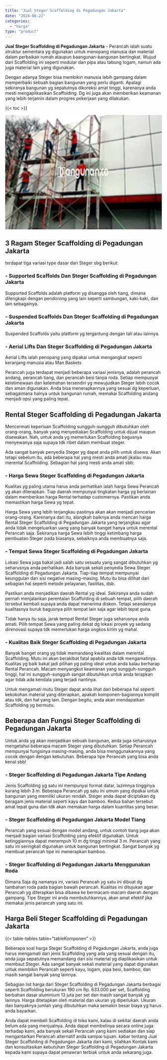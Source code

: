 ```yaml
---
title: "Jual Steger Scaffolding di Pegadungan Jakarta"
date: "2024-08-22"
categories: 
  - "harga"
type: "product"
---
```


**Jual Steger Scaffolding di Pegadungan Jakarta** – Perancah ialah suatu struktur sementara yg digunakan untuk menopang manusia dan material dalam perbaikan rumah ataupun baangunan-bangunan bertingkat. Wujud dari Scaffolding ini seperti modular dan pipa atau tabung logam, namun ada juga material lain yang digunakan.

Dengan adanya Steger bisa membikin manusia lebih gampang dalam memperbaiki sebuah bagian bangunan yang perlu diganti. Apalagi sekiranya bangunan yg sepatutnya dikoreksi amat tinggi, karenanya anda mesti mengaplikasikan Scaffolding. Dg ini juga akan memberikan keamanan yang lebih terjamin dalam progres pekerjaan yang dilakukan.

{{< toc >}}

![Jual Steger Scaffolding di Pegadungan Jakarta](/images/sewa-scaffolding-steger-07.png)

## 3 Ragam Steger Scaffolding di Pegadungan Jakarta

terdapat tiga variasi type dasar dari Steger sbg berikut:

### \- Supported Scaffolds Dan Steger Scaffolding di Pegadungan Jakarta

Supported Scaffolds adalah platform yg disangga oleh tiang, dimana dilengkapi dengan pendorong yang lain seperti sambungan, kaki-kaki, dan lain sebagainya.

### \- Suspended Scaffolds Dan Steger Scaffolding di Pegadungan Jakarta

Suspended Scaffolds yaitu platform yg tergantung dengan tali atau lainnya.

### \- Aerial Lifts Dan Steger Scaffolding di Pegadungan Jakarta

Aerial Lifts ialah penopang yang dipakai untuk mengangkat seperti keranjang manusia atau Man Baskets

Perancah juga terdapat menjadi beberapa variasi jenisnya, adalah perancah andang, perancah tiang, dan perancah besi tanpa roda. Setiap mempunyai keistimewaan dan kelemahan tersendiri yg mewujudkan Steger lebih cocok dan aman digunakan. Anda bisa menerapkannya yang sesuai dg keperluan, sebagaimana halnya untuk bangunan rumah, memakai Scaffolding andang menjadi opsi yang paling tepat.

## Rental Steger Scaffolding di Pegadungan Jakarta

Mencermati keperluan Scaffolding sungguh-sungguh dibutuhkan oleh orang-orang, banyak yang menyediakan Scaffolding untuk dijual maupun disewakan. Nah, untuk anda yg memerlukan Scaffolding bagusnya menyewanya saja supaya tdk ribet dalam membuat steger.

Ada sangat banyak penyedia Steger yg dapat anda pilih untuk disewa. Akan tetapi sebelum itu, ada beberapa hal yang mesti anda amati jikalau mau merental Scaffolding. Sebagian hal yang mesti anda amati sbb:

### \- Harga Sewa Steger Scaffolding di Pegadungan Jakarta

Kualitas yg paling utama harus anda perhatikan ialah harga Sewa Perancah yg akan diterapkan. Tiap daerah mempunyai tingkatan harga yg berlainan dalam memberikan harga Rental terhadap customernya. Pastikan anda memastikan harga Sewa yg tepat.

Harga Sewa yang lebih terjangkau pastinya akan akan menjadi pencarian orang-orang. Karenanya dari itu, alangkah baiknya anda mencari harga Rental Steger Scaffolding di Pegadungan Jakarta yang terjangkau agar anda tidak mengeluarkan uang yang banyak banget hanya untuk merental Perancah saja. Sekiranya harga Sewa lebih tinggi ketimbang harga pembuatan Steger pada biasanya, sebaiknya anda membuatnya saja.

### \- Tempat Sewa Steger Scaffolding di Pegadungan Jakarta

Lokasi Sewa juga bakal jadi salah satu sesuatu yang sangat dibutuhkan yg seharusnya anda perhatikan. Ada banyak sekali penyedia Sewa Steger Scaffolding di Pegadungan Jakarta. Tiap-tiap tempat mempunyai keunggulan dan sisi negative masing-masing. Mutu itu bisa dilihat dari sebagian hal seperti metode pelayanan, fasilitas, dsb.

Pastikan anda menjadikan daerah Rental yg ideal. Sekiranya anda sudah pernah menjalankan perentalan Scaffolding di sebuah tempat, pilih daerah tersebut kembali supaya anda dapat menerima diskon. Tetapi seandainya kualitasnya buruk bagusnya pilih tempat lain saja agar lebih tepat guna.

Tidak hanya itu saja, jarak tempat Rental Steger juga seharusnya anda amati. Pilih tempat Sewa yang paling dekat dg lokasi proyek yg sedang direnovasi supaya tdk memerlukan harga ongkos kirim yg mahal.

### \- Kualitas Baik Steger Scaffolding di Pegadungan Jakarta

Banyak banget orang yg tidak memandang kwalitas dalam merental Scaffolding. Mutu ini akan berakibat fatal apabila anda tdk mengamatinya. Kualitas yg baik bakal jadi pilihan yg paling ideal untuk anda kalau berharap Rental Perancah. Macam menyangkut keamanan yang sungguh-sungguh tinggi, hal ini sungguh-sungguh sangat dibutuhkan untuk anda terapkan agar tidak ada kendala yang terjadi nantinya.

Untuk mengamati mutu Steger dapat anda lihat dari beberapa hal seperti kekokohan material yang diterapkan, apakah komponen-bagiannya komplit atau tdk, dan hal yang lain. Dengan begitu, anda akan mendapatkan Scaffolding yg bermutu.

## Beberapa dan Fungsi Steger Scaffolding di Pegadungan Jakarta

Untuk anda yg akan menjadikan sebuah bangunan, anda juga seharusnya mengetahui beberapa macam Steger yang dibutuhkan. Setiap Perancah mempunyai fungsinya masing-masing, anda bisa menggunakannya yang cocok dengan dengan kebutuhan. Beberapa tipe Perancah yang bisa anda kenal sbb!

### \- Steger Scaffolding di Pegadungan Jakarta Tipe Andang

Jenis Scaffolding yg satu ini mempunyai format datar, lazimnya tingginya kurang lebih 3 m. Beberapa Perancah yg satu ini umum yang dipakai untuk bangunan yang memiliki ukuran rendah. Steger anda dapat diciptakan dg beragam jenis material seperti kayu dan bamboo. Kedua bahan tersebut amat tepat guna dan tdk akan memakan harga dalam kuantitas yang besar.

### \- Steger Scaffolding di Pegadungan Jakarta Model Tiang

Perancah yang sesuai dengan model andang, untuk contoh tiang juga akan menjadi bagian variasi Scaffolding yang efektif digunakan. Untuk ketinggiannya dapat menempuh 10 m dg tinggi minimal 3 m. Perancah yang satu ini seringkali digunakan untuk bangunan bertingkat. Sangat banyak yg membuat perancah tipe ini menerapkan bamboo.

### \- Steger Scaffolding di Pegadungan Jakarta Menggunakan Roda

Dimana Saja dg namanya ini, variasi Perancah yg satu ini dibuat dg tambahan roda pada bagian bawah perancah. Kualitas ini ditujukan agar Perancah yg diterapkan bisa dibawa ke bermacam-macam daerah dengan gampang. Tipe Steger ini anda membutuhkannya, akan amat efektif jika memakai jenis perancah yang satu ini.

## Harga Beli Steger Scaffolding di Pegadungan Jakarta

{{< table-tables table="tableKomponen" >}}

Beberapa soal harga Steger Scaffolding di Pegadungan Jakarta, anda juga harus mengamati dari jenis Scaffolding yang ada yang sesuai dengan itu, anda juga sepatutnya memandang dari sisi material yg diaplikasikan untuk membaut Steger. Ada sangat banyak sekali material yang dapat digunakan untuk membikin Perancah seperti kayu, logam, pipa besi, bamboo, dan masih sangat banyak yang lainnya.

Sebagian list harga dari Steger Scaffolding di Pegadungan Jakarta berbagai seperti Scaffolding berukuran 190 cm Rp. 633.000 per set, Scaffolding berbahan dasar aluminium 13 juta per set dan masih sangat banyak yg lainnya. Harga ditetapkan oleh material dan ukuran yg diperlukan. Ukuran dan banyaknya jumlah yang dibutuhkan maka semakin besar biaya yg harus anda bayarkan.

Anda dapat membeli Scaffolding di toko kami, kalau di sekitar daerah anda belum ada yang menjualnya. Anda dapat membelinya secara online juga terhadap kami, ada banyak sekali Perancah yang kami sediakan dan siap mengantarkan Perancah alternatif anda sampai tujuan. kabar tentang Jual Steger Scaffolding di Pegadungan Jakarta dari kami, silahkan Kontak kami dan konsultasikan kebutuhan Steger Scaffolding di Pegadungan Jakarta kepada kami supaya dapat penawran terbiak untuk anda sekarang juga.
